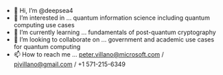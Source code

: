 - 👋 Hi, I’m @deepsea4
- 👀 I’m interested in ... quantum information science including quantum computing use cases
- 🌱 I’m currently learning ... fundamentals of post-quantum cryptography
- 💞️ I’m looking to collaborate on ... government and academic use cases for quantum computing
- 📫 How to reach me ... peter.villano@microsoft.com / pjvillano@gmail.com / +1 571-215-6349

<!---
deepsea4/deepsea4 is a ✨ special ✨ repository because its `README.md` (this file) appears on your GitHub profile.
You can click the Preview link to take a look at your changes.
--->
